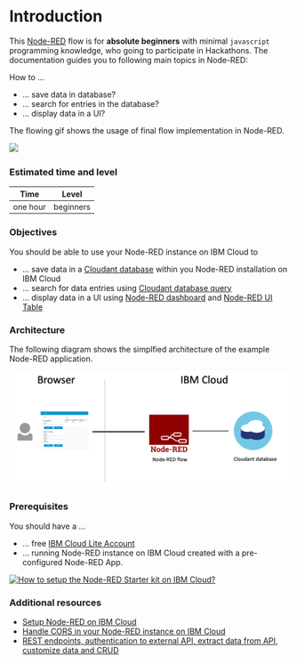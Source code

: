 # Introduction

This [Node-RED](https://nodered.org/) flow is for **absolute beginners** with minimal `javascript` programming knowledge, who going to participate in Hackathons.
The documentation guides you to following main topics in Node-RED:

How to ...

* ... save data in database?
* ... search for entries in the database?
* ... display data in a UI?

The flowing gif shows the usage of final flow implementation in Node-RED.

![](../images/absolute-beginner-example.gif)

### Estimated time and level

|  Time | Level  |
| - | - |
| one hour | beginners |

### Objectives

You should be able to use your Node-RED instance on IBM Cloud to

* ... save data in a [Cloudant database](https://cloud.ibm.com/docs/Cloudant?topic=Cloudant-databases) within you Node-RED installation on IBM Cloud
* ... search for data entries using [Cloudant database query](https://cloud.ibm.com/docs/Cloudant?topic=Cloudant-query)
* ... display data in a UI using [Node-RED dashboard](https://flows.nodered.org/node/node-red-dashboard) and [Node-RED UI Table](https://flows.nodered.org/node/node-red-node-ui-table)

### Architecture

The following diagram shows the simplfied architecture of the example Node-RED application. 

![](../images/simplified-architecture.png)

### Prerequisites

You should have a ...

* ... free [IBM Cloud Lite Account](https://cloud.ibm.com/docs/overview?topic=overview-quickstart_lite)
* ... running Node-RED instance on IBM Cloud created with a pre-configured Node-RED App.

[![How to setup the Node-RED Starter kit on IBM Cloud?](https://img.youtube.com/vi/eVHm9UIsbuI/0.jpg)](https://www.youtube.com/watch?eVHm9UIsbuI "Click play on youtube")

### Additional resources

* [Setup Node-RED on IBM Cloud](https://suedbroecker.net/2020/03/09/a-short-introduction-of-the-node-red-starter-kit-on-ibm-cloud-for-hackathons/)
* [Handle CORS in your Node-RED instance on IBM Cloud](https://suedbroecker.net/2019/03/13/cors-and-node-red-using-a-simple-forward-server/)
* [REST endpoints, authentication to external API, extract data from API, customize data and CRUD](https://suedbroecker.net/2020/03/26/a-node-red-twitter-follower-flow/)
